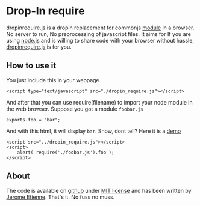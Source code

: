 # Drop-In require

dropinrequire.js is a dropin replacement for commonjs [module](http://www.commonjs.org/specs/modules/1.0/)
in a browser. No server to run, No preprocessing of javascript files. It aims for 
If you are using [node.js](http://nodejs.org) and is willing to share code with your browser without
hassle, [dropinrequire.js](http://jeromeetienne.github.com/dropinrequire.js) is for you.

## How to use it

You just include this in your webpage

    <script type="text/javascript" src="./dropin_require.js"></script>

And after that you can use require(filename) to import your node module in the
web browser. 
Suppose you got a module `foobar.js`

    exports.foo	= "bar";

And with this html, it will display `bar`. Show, dont tell? Here it is a [demo](http://jeromeetienne.github.com/dropinrequire.js/demo/)

    <script src="../dropin_require.js"></script>
    <script>
        alert( require('./foobar.js').foo );
    </script>

## About

The code is available on [github](https://github.com/jeromeetienne/dropinrequire.js) under
[MIT license](https://github.com/jeromeetienne/dropinrequire.js/blob/master/MIT-LICENSE.txt) and has been
written by [Jerome Etienne](http://jetienne.com).
That's it. No fuss no muss.

